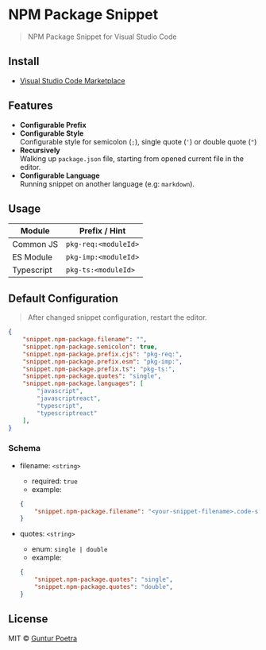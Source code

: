 # NPM Package Snippet

> NPM Package Snippet for Visual Studio Code

## Install

- [Visual Studio Code Marketplace](https://marketplace.visualstudio.com/items/gunturpoetra.npm-package-snippet)


## Features

- **Configurable Prefix**
- **Configurable Style**<br>
    Configurable style for semicolon (`;`), single quote (`'`) or double quote (`"`)
- **Recursively**<br>
    Walking up `package.json` file, starting from opened current file in the editor.
- **Configurable Language**<br>
    Running snippet on another language (e.g: `markdown`).


## Usage

| Module     | Prefix / Hint        |
|------------|----------------------|
| Common JS  | `pkg-req:<moduleId>` |
| ES Module  | `pkg-imp:<moduleId>` |
| Typescript | `pkg-ts:<moduleId>`  |


## Default Configuration

> After changed snippet configuration, restart the editor.

```json
{
    "snippet.npm-package.filename": "",
    "snippet.npm-package.semicolon": true,
    "snippet.npm-package.prefix.cjs": "pkg-req:",
    "snippet.npm-package.prefix.esm": "pkg-imp:",
    "snippet.npm-package.prefix.ts": "pkg-ts:",
    "snippet.npm-package.quotes": "single",
    "snippet.npm-package.languages": [
        "javascript",
        "javascriptreact",
        "typescript",
        "typescriptreact"
    ],
}
```


### Schema

- filename: `<string>`
    - required: `true`
    - example:
    ```json
    {
        "snippet.npm-package.filename": "<your-snippet-filename>.code-snippets",
    }
    ```

- quotes: `<string>`
    - enum: `single | double`
    - example:
    ```json
    {
        "snippet.npm-package.quotes": "single",
        "snippet.npm-package.quotes": "double",
    }
    ```


## License

MIT © [Guntur Poetra](https://github.com/iguntur)
